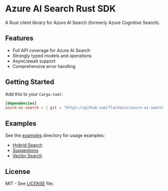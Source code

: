 # Azure AI Search Rust SDK

A Rust client library for Azure AI Search (formerly Azure Cognitive Search).

## Features

- Full API coverage for Azure AI Search
- Strongly typed models and operations
- Async/await support
- Comprehensive error handling

## Getting Started

Add this to your `Cargo.toml`:

```toml
[dependencies]
azure-ai-search = { git = "https://github.com/flachesis/azure-ai-search-rust" }
```

## Examples

See the [examples](./examples) directory for usage examples:

- [Hybrid Search](./examples/hybrid_search.rs)
- [Suggestions](./examples/suggest.rs) 
- [Vector Search](./examples/vector_search.rs)

## License

MIT - See [LICENSE](./LICENSE) file.
